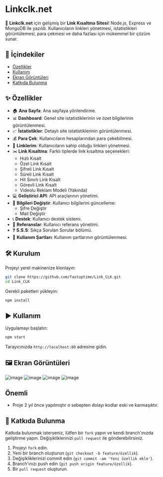 # Linkclk.net

🚀 **Linkclk.net** için gelişmiş bir **Link Kısaltma Sitesi**! Node.js, Express ve MongoDB ile yazıldı. Kullanıcıların linkleri yönetmesi, istatistikleri görüntülemesi, para çekmesi ve daha fazlası için mükemmel bir çözüm sunar.

## 📑 İçindekiler

- [Özellikler](#-özellikler)
- [Kullanım](#-kullanım)
- [Ekran Görüntüleri](#-ekran-görüntüleri)
- [Katkıda Bulunma](#-katkıda-bulunma)

## ✨ Özellikler

- 🏠 **Ana Sayfa**: Ana sayfaya yönlendirme.
- 📊 **Dashboard**: Genel site istatistiklerinin ve özet bilgilerinin görüntülenmesi.
- 📈 **İstatistikler**: Detaylı site istatistiklerinin görüntülenmesi.
- 💰 **Para Çek**: Kullanıcıların hesaplarından para çekebilmesi.
- 🔗 **Linklerim**: Kullanıcıların sahip olduğu linkleri yönetmesi.
- ✂️ **Link Kısaltma**: Farklı tiplerde link kısaltma seçenekleri:
  - Hızlı Kısalt
  - Özel Link Kısalt
  - Şifreli Link Kısalt
  - Süreli Link Kısalt
  - Hit Sınırlı Link Kısalt
  - Görevli Link Kısalt
  - Videolu Reklam Modeli (Yakında)
- 💻 **Geliştirici API**: API araçlarının yönetimi.
- 🔧 **Bilgileri Değiştir**: Kullanıcı bilgilerini güncelleme:
  - Şifre Değiştir
  - Mail Değiştir
- 📞 **Destek**: Kullanıcı destek sistemi.
- 👥 **Referanslar**: Kullanıcı referans yönetimi.
- ❓ **S.S.S**: Sıkça Sorulan Sorular bölümü.
- 📜 **Kullanım Şartları**: Kullanım şartlarının görüntülenmesi.

## 🛠️ Kurulum

Projeyi yerel makinenize klonlayın:

```bash
git clone https://github.com/fastuptime/Link_CLK.git
cd Link_CLK
```

Gerekli paketleri yükleyin:

```bash
npm install
```

## ▶️ Kullanım

Uygulamayı başlatın:

```bash
npm start
```

Tarayıcınızda `http://localhost:80` adresine gidin.

## 🖼️ Ekran Görüntüleri

![image](https://github.com/fastuptime/Link_CLK/assets/63351166/9c4fee40-0cf2-4bb2-8b21-cbe469fd6179)
![image](https://github.com/fastuptime/Link_CLK/assets/63351166/a7c021b2-a24d-4910-8a19-7f26f6407ad1)
![image](https://github.com/fastuptime/Link_CLK/assets/63351166/eee1e1e1-5e06-40f0-b251-528bf52cd616)
![image](https://github.com/fastuptime/Link_CLK/assets/63351166/90e319bd-45b9-4cc0-8c17-aaf4f9000aed)


## Önemli

- Proje 2 yıl önce yapılmıştır o sebepten dolayı kodlar eski ve karmaşıktır.

## 🤝 Katkıda Bulunma

Katkıda bulunmak isterseniz, lütfen bir `fork` yapın ve kendi branch'ınızda geliştirme yapın. Değişikliklerinizi `pull request` ile gönderebilirsiniz.

1. Projeyi `fork` edin.
2. Yeni bir branch oluşturun (`git checkout -b feature/özellik`).
3. Değişikliklerinizi commit edin (`git commit -am 'Yeni özellik ekle'`).
4. Branch'ınızı push edin (`git push origin feature/özellik`).
5. Bir `pull request` oluşturun.
